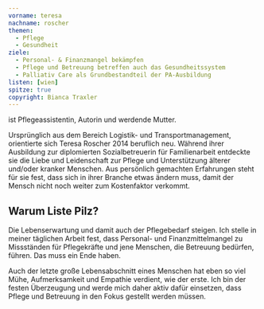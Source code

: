 ```yaml
---
vorname: teresa
nachname: roscher
themen:
  - Pflege
  - Gesundheit
ziele:
  - Personal- & Finanzmangel bekämpfen
  - Pflege und Betreuung betreffen auch das Gesundheitssystem
  - Palliativ Care als Grundbestandteil der PA-Ausbildung
listen: [wien]
spitze: true
copyright: Bianca Traxler
---
```


ist Pflegeassistentin, Autorin und werdende Mutter.

Ursprünglich aus dem Bereich Logistik- und Transportmanagement, orientierte sich Teresa Roscher 2014 beruflich neu. Während ihrer Ausbildung zur diplomierten Sozialbetreuerin für Familienarbeit entdeckte sie die Liebe und Leidenschaft zur Pflege und Unterstützung älterer und/oder kranker Menschen. Aus persönlich gemachten Erfahrungen steht für sie fest, dass sich in ihrer Branche etwas ändern muss, damit der Mensch nicht noch weiter zum Kostenfaktor verkommt.

## Warum Liste Pilz?

Die Lebenserwartung und damit auch der Pflegebedarf steigen. Ich stelle in meiner täglichen Arbeit fest, dass Personal- und Finanzmittelmangel zu Missständen für Pflegekräfte und jene Menschen, die Betreuung bedürfen, führen. Das muss ein Ende haben.

Auch der letzte große Lebensabschnitt eines Menschen hat eben so viel Mühe, Aufmerksamkeit und Empathie verdient, wie der erste. Ich bin der festen Überzeugung und werde mich daher aktiv dafür einsetzen, dass Pflege und Betreuung in den Fokus gestellt werden müssen.